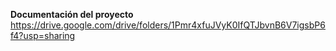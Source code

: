**Documentación del proyecto**
https://drive.google.com/drive/folders/1Pmr4xfuJVyK0IfQTJbvnB6V7igsbP6f4?usp=sharing
